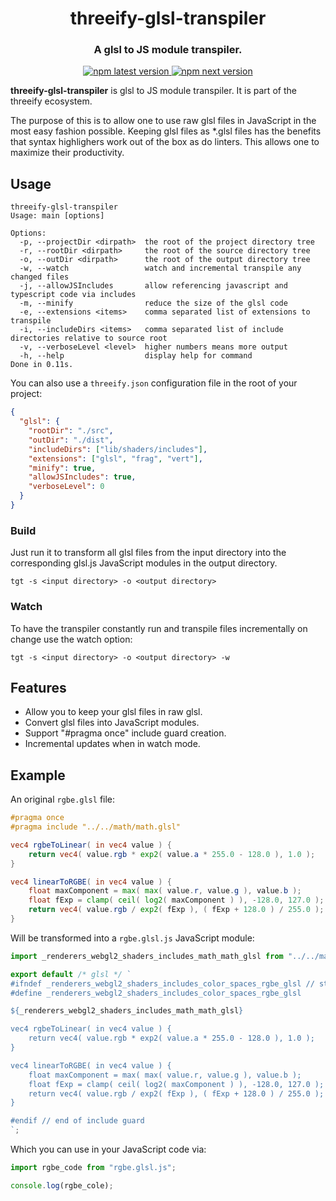 <h1 align="center" style="border-bottom: none;">threeify-glsl-transpiler</h1>
<h3 align="center">A glsl to JS module transpiler.</h3>
<p align="center">
  <a href="https://www.npmjs.com/package/threeify-glsl-transpiler">
    <img alt="npm latest version" src="https://img.shields.io/npm/v/threeify-glsl-transpiler/latest.svg">
  </a>
  <a href="https://www.npmjs.com/package/threeify">
    <img alt="npm next version" src="https://img.shields.io/npm/v/threeify-glsl-transpiler/next.svg">
  </a>
</p>

**threeify-glsl-transpiler** is glsl to JS module transpiler. It is part of the threeify ecosystem.

The purpose of this is to allow one to use raw glsl files in JavaScript in the most easy fashion possible. Keeping glsl files as \*.glsl files has the benefits that syntax highlighers work out of the box as do linters. This allows one to maximize their productivity.

## Usage

```
threeify-glsl-transpiler
Usage: main [options]

Options:
  -p, --projectDir <dirpath>  the root of the project directory tree
  -r, --rootDir <dirpath>     the root of the source directory tree
  -o, --outDir <dirpath>      the root of the output directory tree
  -w, --watch                 watch and incremental transpile any changed files
  -j, --allowJSIncludes       allow referencing javascript and typescript code via includes
  -m, --minify                reduce the size of the glsl code
  -e, --extensions <items>    comma separated list of extensions to transpile
  -i, --includeDirs <items>   comma separated list of include directories relative to source root
  -v, --verboseLevel <level>  higher numbers means more output
  -h, --help                  display help for command
Done in 0.11s.
```

You can also use a `threeify.json` configuration file in the root of your project:

```json
{
  "glsl": {
    "rootDir": "./src",
    "outDir": "./dist",
    "includeDirs": ["lib/shaders/includes"],
    "extensions": ["glsl", "frag", "vert"],
    "minify": true,
    "allowJSIncludes": true,
    "verboseLevel": 0
  }
}
```

### Build

Just run it to transform all glsl files from the input directory into the corresponding
glsl.js JavaScript modules in the output directory.

```
tgt -s <input directory> -o <output directory>
```

### Watch

To have the transpiler constantly run and transpile files incrementally on change use the watch option:

```
tgt -s <input directory> -o <output directory> -w
```

## Features

- Allow you to keep your glsl files in raw glsl.
- Convert glsl files into JavaScript modules.
- Support "#pragma once" include guard creation.
- Incremental updates when in watch mode.

## Example

An original `rgbe.glsl` file:

```glsl
#pragma once
#pragma include "../../math/math.glsl"

vec4 rgbeToLinear( in vec4 value ) {
	return vec4( value.rgb * exp2( value.a * 255.0 - 128.0 ), 1.0 );
}

vec4 linearToRGBE( in vec4 value ) {
	float maxComponent = max( max( value.r, value.g ), value.b );
	float fExp = clamp( ceil( log2( maxComponent ) ), -128.0, 127.0 );
	return vec4( value.rgb / exp2( fExp ), ( fExp + 128.0 ) / 255.0 );
}
```

Will be transformed into a `rgbe.glsl.js` JavaScript module:

```javascript
import _renderers_webgl2_shaders_includes_math_math_glsl from "../../math/math.glsl.js";

export default /* glsl */ `
#ifndef _renderers_webgl2_shaders_includes_color_spaces_rgbe_glsl // start of include guard
#define _renderers_webgl2_shaders_includes_color_spaces_rgbe_glsl

${_renderers_webgl2_shaders_includes_math_math_glsl}

vec4 rgbeToLinear( in vec4 value ) {
	return vec4( value.rgb * exp2( value.a * 255.0 - 128.0 ), 1.0 );
}

vec4 linearToRGBE( in vec4 value ) {
	float maxComponent = max( max( value.r, value.g ), value.b );
	float fExp = clamp( ceil( log2( maxComponent ) ), -128.0, 127.0 );
	return vec4( value.rgb / exp2( fExp ), ( fExp + 128.0 ) / 255.0 );
}

#endif // end of include guard
`;
```

Which you can use in your JavaScript code via:

```javascript
import rgbe_code from "rgbe.glsl.js";

console.log(rgbe_cole);
```
